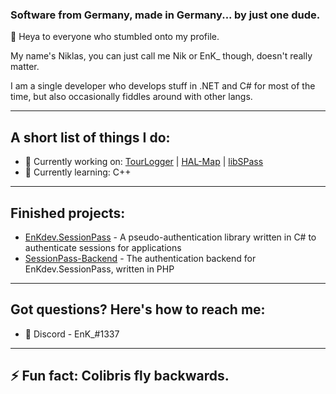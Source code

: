 ### Software from Germany, made in Germany... by just one dude.
👋 Heya to everyone who stumbled onto my profile.

My name's Niklas, you can just call me Nik or EnK_ though, doesn't really matter.

I am a single developer who develops stuff in .NET and C# for most of the time, but also occasionally fiddles around with other langs.

----
## A short list of things I do:
- 🔭 Currently working on: [TourLogger](https://github.com/enkdev/tourlogger) | [HAL-Map](https://github.com/enkdev/hal-map) | [libSPass](https://github.com/enkdev/libspass)
- 🌱 Currently learning: C++

----
## Finished projects:
- [EnKdev.SessionPass](https://github.com/enkdev/sessionpass) - A pseudo-authentication library written in C# to authenticate sessions for applications
- [SessionPass-Backend](https://github.com/enkdev/sessionpass-backend) - The authentication backend for EnKdev.SessionPass, written in PHP

----
## Got questions? Here's how to reach me:

- 💬 Discord - EnK_#1337

----
## ⚡ Fun fact: Colibris fly backwards.

<!--
**EnKdev/EnKdev** is a ✨ _special_ ✨ repository because its `README.md` (this file) appears on your GitHub profile.

Here are some ideas to get you started:

- 🔭 I’m currently working on ...
- 🌱 I’m currently learning ...
- 👯 I’m looking to collaborate on ...
- 🤔 I’m looking for help with ...
- 💬 Ask me about ...
- 📫 How to reach me: ...
- 😄 Pronouns: ...
- ⚡ Fun fact: ...
-->
